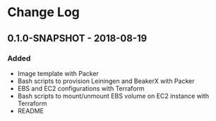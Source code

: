 # Change Log

## 0.1.0-SNAPSHOT - 2018-08-19
### Added
- Image template with Packer
- Bash scripts to provision Leiningen and BeakerX with Packer
- EBS and EC2 configurations with Terraform
- Bash scripts to mount/unmount EBS volume on EC2 instance with Terraform
- README
